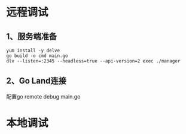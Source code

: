 # 远程调试

## 1、服务端准备

```
yum install -y delve
go build -o cmd main.go
dlv --listen=:2345 --headless=true --api-version=2 exec ./manager
```

## 2、Go Land连接

配置go remote  debug main.go

# 本地调试